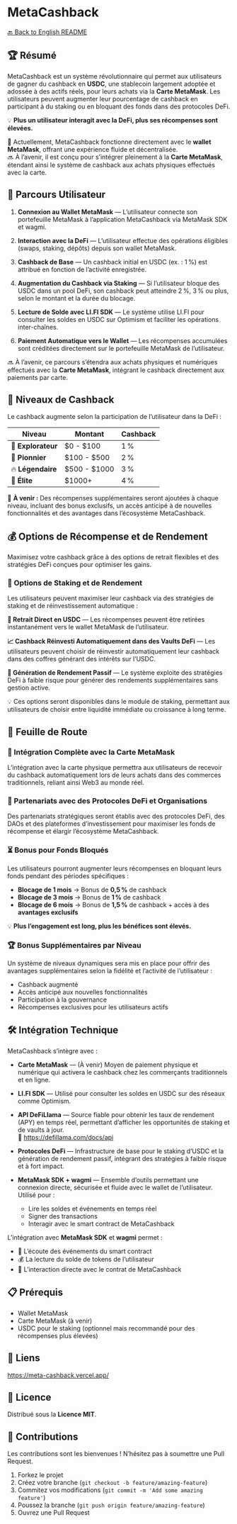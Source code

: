 # MetaCashback

[🔙 Back to English README](../README.md)

## 🏆 Résumé
MetaCashback est un système révolutionnaire qui permet aux utilisateurs de gagner du cashback en **USDC**, une stablecoin largement adoptée et adossée à des actifs réels, pour leurs achats via la **Carte MetaMask**. Les utilisateurs peuvent augmenter leur pourcentage de cashback en participant à du staking ou en bloquant des fonds dans des protocoles DeFi.

💡 **Plus un utilisateur interagit avec la DeFi, plus ses récompenses sont élevées.**

🔗 Actuellement, MetaCashback fonctionne directement avec le **wallet MetaMask**, offrant une expérience fluide et décentralisée.  
🔜 À l’avenir, il est conçu pour s’intégrer pleinement à la **Carte MetaMask**, étendant ainsi le système de cashback aux achats physiques effectués avec la carte.

## 🚀 Parcours Utilisateur

1. **Connexion au Wallet MetaMask** — L’utilisateur connecte son portefeuille MetaMask à l’application MetaCashback via MetaMask SDK et wagmi.

2. **Interaction avec la DeFi** — L’utilisateur effectue des opérations éligibles (swaps, staking, dépôts) depuis son wallet MetaMask.

3. **Cashback de Base** — Un cashback initial en USDC (ex. : 1 %) est attribué en fonction de l’activité enregistrée.

4. **Augmentation du Cashback via Staking** — Si l’utilisateur bloque des USDC dans un pool DeFi, son cashback peut atteindre 2 %, 3 % ou plus, selon le montant et la durée du blocage.

5. **Lecture de Solde avec LI.FI SDK** — Le système utilise LI.FI pour consulter les soldes en USDC sur Optimism et faciliter les opérations inter-chaînes.

6. **Paiement Automatique vers le Wallet** — Les récompenses accumulées sont créditées directement sur le portefeuille MetaMask de l’utilisateur.

🔜 À l’avenir, ce parcours s’étendra aux achats physiques et numériques effectués avec la **Carte MetaMask**, intégrant le cashback directement aux paiements par carte.

## 🎯 Niveaux de Cashback

Le cashback augmente selon la participation de l’utilisateur dans la DeFi :

| Niveau | Montant | Cashback |
|--------|---------|----------|
| 🔰 **Explorateur** | $0 - $100 | 1 % |
| 🚀 **Pionnier** | $100 - $500 | 2 % |
| 🔥 **Légendaire** | $500 - $1000 | 3 % |
| 👑 **Élite** | $1000+ | 4 % |

🎁 **À venir :** Des récompenses supplémentaires seront ajoutées à chaque niveau, incluant des bonus exclusifs, un accès anticipé à de nouvelles fonctionnalités et des avantages dans l’écosystème MetaCashback.

## 💰 Options de Récompense et de Rendement

Maximisez votre cashback grâce à des options de retrait flexibles et des stratégies DeFi conçues pour optimiser les gains.

### 🔄 Options de Staking et de Rendement

Les utilisateurs peuvent maximiser leur cashback via des stratégies de staking et de réinvestissement automatique :

**💸 Retrait Direct en USDC** — Les récompenses peuvent être retirées instantanément vers le wallet MetaMask de l’utilisateur.

**📈 Cashback Réinvesti Automatiquement dans des Vaults DeFi** — Les utilisateurs peuvent choisir de réinvestir automatiquement leur cashback dans des coffres générant des intérêts sur l’USDC.

**🛌 Génération de Rendement Passif** — Le système exploite des stratégies DeFi à faible risque pour générer des rendements supplémentaires sans gestion active.

💡 Ces options seront disponibles dans le module de staking, permettant aux utilisateurs de choisir entre liquidité immédiate ou croissance à long terme.

## 🔮 Feuille de Route

### 🔗 Intégration Complète avec la Carte MetaMask
L’intégration avec la carte physique permettra aux utilisateurs de recevoir du cashback automatiquement lors de leurs achats dans des commerces traditionnels, reliant ainsi Web3 au monde réel.

### 🤝 Partenariats avec des Protocoles DeFi et Organisations
Des partenariats stratégiques seront établis avec des protocoles DeFi, des DAOs et des plateformes d’investissement pour maximiser les fonds de récompense et élargir l’écosystème MetaCashback.

### ⏳ Bonus pour Fonds Bloqués
Les utilisateurs pourront augmenter leurs récompenses en bloquant leurs fonds pendant des périodes spécifiques :

- **Blocage de 1 mois** → Bonus de **0,5 %** de cashback  
- **Blocage de 3 mois** → Bonus de **1 %** de cashback  
- **Blocage de 6 mois** → Bonus de **1,5 %** de cashback + accès à des **avantages exclusifs**

💡 **Plus l’engagement est long, plus les bénéfices sont élevés.**

### 🏆 Bonus Supplémentaires par Niveau
Un système de niveaux dynamiques sera mis en place pour offrir des avantages supplémentaires selon la fidélité et l’activité de l’utilisateur :

- Cashback augmenté  
- Accès anticipé aux nouvelles fonctionnalités  
- Participation à la gouvernance  
- Récompenses exclusives pour les utilisateurs actifs

## 🛠️ Intégration Technique

MetaCashback s’intègre avec :

- **Carte MetaMask** — (À venir) Moyen de paiement physique et numérique qui activera le cashback chez les commerçants traditionnels et en ligne.

- **LI.FI SDK** — Utilisé pour consulter les soldes en USDC sur des réseaux comme Optimism.

- **API DeFiLlama** — Source fiable pour obtenir les taux de rendement (APY) en temps réel, permettant d’afficher les opportunités de staking et de vaults à jour.  
  📎 https://defillama.com/docs/api

- **Protocoles DeFi** — Infrastructure de base pour le staking d’USDC et la génération de rendement passif, intégrant des stratégies à faible risque et à fort impact.

- **MetaMask SDK + wagmi** — Ensemble d’outils permettant une connexion directe, sécurisée et fluide avec le wallet de l’utilisateur. Utilisé pour :
  - Lire les soldes et événements en temps réel  
  - Signer des transactions  
  - Interagir avec le smart contract de MetaCashback

L’intégration avec **MetaMask SDK** et **wagmi** permet :

- 📡 L’écoute des événements du smart contract  
- 💰 La lecture du solde de tokens de l’utilisateur  
- 🤝 L’interaction directe avec le contrat de MetaCashback

## 📋 Prérequis

- Wallet MetaMask  
- Carte MetaMask (à venir)  
- USDC pour le staking (optionnel mais recommandé pour des récompenses plus élevées)

## 🔗 Liens

https://meta-cashback.vercel.app/

## 📄 Licence

Distribué sous la **Licence MIT**.

## 👥 Contributions

Les contributions sont les bienvenues ! N’hésitez pas à soumettre une Pull Request.

1. Forkez le projet  
2. Créez votre branche (`git checkout -b feature/amazing-feature`)  
3. Commitez vos modifications (`git commit -m 'Add some amazing feature'`)  
4. Poussez la branche (`git push origin feature/amazing-feature`)  
5. Ouvrez une Pull Request